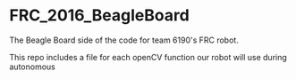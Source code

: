 # FRC_2016_BeagleBoard
The Beagle Board side of the code for team 6190's FRC robot.

This repo includes a file for each openCV function our robot will use during autonomous
